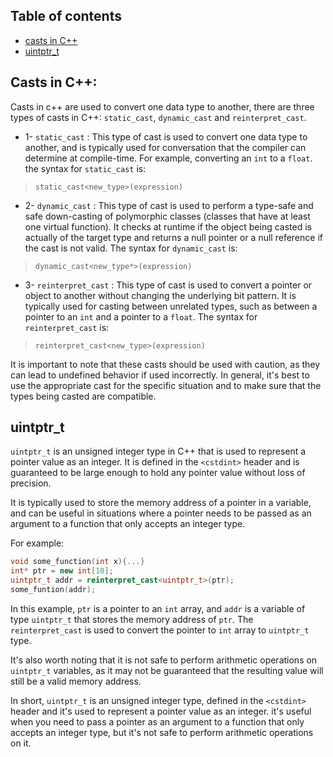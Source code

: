 ## Table of contents
- [casts in C++](#casts-in-c++)
- [uintptr_t](#vuintptr_t)

## Casts in C++:

Casts in c++ are used to convert one data type to another, there are three types of casts in C++: `static_cast`, `dynamic_cast` and `reinterpret_cast`.

- 1- `static_cast` : This type of cast is used to convert one data type to another, and is typically used for conversation that the compiler can determine at compile-time. For example, converting an `int` to a `float`. the syntax for `static_cast` is:
 > `static_cast<new_type>(expression)`
 
 - 2- `dynamic_cast` : This type of cast is used to perform a type-safe and safe down-casting of polymorphic classes (classes that have at least one virtual function). It checks at runtime if the object being casted is actually of the target type and returns a null pointer or a null reference if the cast is not valid. The syntax for `dynamic_cast` is: 
 > `dynamic_cast<new_type*>(expression)`
 
 - 3- `reinterpret_cast` : This type of cast is used to convert a pointer or object to another without changing the underlying bit pattern. It is typically used for casting between unrelated types, such as between a pointer to an `int` and a pointer to a `float`. The syntax for `reinterpret_cast` is:
 > `reinterpret_cast<new_type>(expression)`
 
 It is important to note that these casts should be used with caution, as they can lead to undefined behavior if used incorrectly. In general, it's best to use the appropriate cast for the specific situation and to make sure that the types being casted are compatible.


## uintptr_t

`uintptr_t` is an unsigned integer type in C++ that is used to represent a pointer value as an integer. It is defined in the `<cstdint>` header and is guaranteed to be large enough to hold any pointer value without loss of precision.

It is typically used to store the memory address of a pointer in a variable, and can be useful in situations where a pointer needs to be passed as an argument to a function that only accepts an integer type.

For example:

```C++
void some_function(int x){...}
int* ptr = new int[10];
uintptr_t addr = reinterpret_cast<uintptr_t>(ptr);
some_funtion(addr);
```

In this example, `ptr` is a pointer to an `int` array, and `addr` is a variable of type `uintptr_t` that stores the memory address of `ptr`. The `reinterpret_cast` is used to convert the pointer to `int` array to `uintptr_t` type.

It's also worth noting that it is not safe to perform arithmetic operations on `uintptr_t` variables, as it may not be guaranteed that the resulting value will still be a valid memory address.

In short, `uintptr_t` is an unsigned integer type, defined in the `<cstdint>` header and it's used to represent a pointer value as an integer. it's useful when you need to pass a pointer as an argument to a function that only accepts an integer type, but it's not safe to perform arithmetic operations on it.
